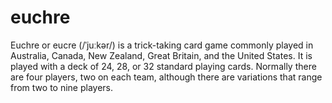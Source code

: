 # euchre

Euchre or eucre (/ˈjuːkər/) is a trick-taking card game commonly played in Australia, Canada, New Zealand, Great Britain, and the United States. It is played with a deck of 24, 28, or 32 standard playing cards. Normally there are four players, two on each team, although there are variations that range from two to nine players.
